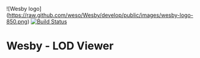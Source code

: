 ![Wesby logo]
(https://raw.github.com/weso/Wesby/develop/public/images/wesby-logo-850.png)
[![Build Status](https://api.travis-ci.org/weso/Wesby.png?branch=develop)](https://travis-ci.org/weso/Wesby)

# Wesby - LOD Viewer
